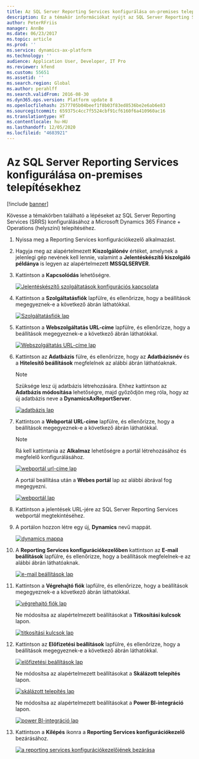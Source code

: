 ```yaml
---
title: Az SQL Server Reporting Services konfigurálása on-premises telepítésekhez
description: Ez a témakör információkat nyújt az SQL Server Reporting Services (SSRS) szolgáltatásról on-premises telepítés esetén.
author: PeterRFriis
manager: AnnBe
ms.date: 06/23/2017
ms.topic: article
ms.prod: ''
ms.service: dynamics-ax-platform
ms.technology: ''
audience: Application User, Developer, IT Pro
ms.reviewer: kfend
ms.custom: 55651
ms.assetid: ''
ms.search.region: Global
ms.author: perahlff
ms.search.validFrom: 2016-08-30
ms.dyn365.ops.version: Platform update 8
ms.openlocfilehash: 2577705b04beef1f8b03f83ed8536be2e6ab6e83
ms.sourcegitcommit: 659375c4cc7f5524cbf91cf6160f6a410960ac16
ms.translationtype: HT
ms.contentlocale: hu-HU
ms.lasthandoff: 12/05/2020
ms.locfileid: "4683921"
---
```

# <a name="configure-sql-server-reporting-services-for-on-premises-deployments"></a>Az SQL Server Reporting Services konfigurálása on-premises telepítésekhez

[!include [banner](../includes/banner.md)]

Kövesse a témakörben található a lépéseket az SQL Server Reporting Services (SRRS) konfigurálásához a Microsoft Dynamics 365 Finance + Operations (helyszíni) telepítéséhez.

1. Nyissa meg a Reporting Services konfigurációkezelő alkalmazást.
2. Hagyja meg az alapértelmezett **Kiszolgálónév** értéket, amelynek a jelenlegi gép nevének kell lennie, valamint a **Jelentéskészítő kiszolgáló példánya** is legyen az alapértelmezett **MSSQLSERVER**.
3. Kattintson a **Kapcsolódás** lehetőségre.

    [![Jelentéskészítő szolgáltatások konfigurációs kapcsolata](./media/ssrs-config-manager-01.png)](./media/ssrs-config-manager-01.png)

4. Kattintson a **Szolgáltatásfiók** lapfülre, és ellenőrizze, hogy a beállítások megegyeznek-e a következő ábrán láthatókkal.

    [![Szolgáltatásfiók lap](./media/ssrs-config-manager-02.png)](./media/ssrs-config-manager-02.png)

5. Kattintson a **Webszolgáltatás URL-címe** lapfülre, és ellenőrizze, hogy a beállítások megegyeznek-e a következő ábrán láthatókkal.

    [![Webszolgáltatás URL-címe lap](./media/ssrs-config-manager-03.png)](./media/ssrs-config-manager-03.png)

6. Kattintson az **Adatbázis** fülre, és ellenőrizze, hogy az **Adatbázisnév** és a **Hitelesítő beállítások** megfelelnek az alábbi ábrán láthatóaknak.

    > [!NOTE]
    > Szüksége lesz új adatbázis létrehozására. Ehhez kattintson az **Adatbázis módosítása** lehetőségre, majd győződjön meg róla, hogy az új adatbázis neve a **DynamicsAxReportServer**.

    [![adatbázis lap](./media/ssrs-config-manager-04.png)](./media/ssrs-config-manager-04.png)

7. Kattintson a **Webportál URL-címe** lapfülre, és ellenőrizze, hogy a beállítások megegyeznek-e a következő ábrán láthatókkal.

    > [!NOTE]
    > Rá kell kattintania az **Alkalmaz** lehetőségre a portál létrehozásához és megfelelő konfigurálásához.

    [![webportál url-címe lap](./media/ssrs-config-manager-05.png)](./media/ssrs-config-manager-05.png)

    A portál beállítása után a **Webes portál** lap az alábbi ábrával fog megegyezni.

    [![webportál lap](./media/ssrs-config-manager-06.png)](./media/ssrs-config-manager-06.png)

8. Kattintson a jelentések URL-jére az SQL Server Reporting Services webportál megtekintéséhez.
9. A portálon hozzon létre egy új, **Dynamics** nevű mappát.

    [![dynamics mappa](./media/ssrs-config-manager-07.png)](./media/ssrs-config-manager-07.png)

10. A **Reporting Services konfigurációkezelőben** kattintson az **E-mail beállítások** lapfülre, és ellenőrizze, hogy a beállítások megfelelnek-e az alábbi ábrán láthatóaknak.

    [![e-mail beállítások lap](./media/ssrs-config-manager-08.png)](./media/ssrs-config-manager-08.png)

11. Kattintson a **Végrehajtó fiók** lapfülre, és ellenőrizze, hogy a beállítások megegyeznek-e a következő ábrán láthatókkal.

    [![végrehajtó fiók lap](./media/ssrs-config-manager-09.png)](./media/ssrs-config-manager-09.png)

    Ne módosítsa az alapértelmezett beállításokat a **Titkosítási kulcsok** lapon.

    [![titkosítási kulcsok lap](./media/ssrs-config-manager-10.png)](./media/ssrs-config-manager-10.png)

12. Kattintson az **Előfizetési beállítások** lapfülre, és ellenőrizze, hogy a beállítások megegyeznek-e a következő ábrán láthatókkal.

    [![előfizetési beállítások lap](./media/ssrs-config-manager-11.png)](./media/ssrs-config-manager-11.png)

    Ne módosítsa az alapértelmezett beállításokat a **Skálázott telepítés** lapon.

    [![skálázott telepítés lap](./media/ssrs-config-manager-12.png)](./media/ssrs-config-manager-12.png)

    Ne módosítsa az alapértelmezett beállításokat a **Power BI-integráció** lapon.

    [![power BI-integráció lap](./media/ssrs-config-manager-13.png)](./media/ssrs-config-manager-13.png)

13. Kattintson a **Kilépés** ikonra a **Reporting Services konfigurációkezelő** bezárásához.

    [![a reporting services konfigurációkezelőjének bezárása](./media/ssrs-config-manager-14.png)](./media/ssrs-config-manager-14.png)
